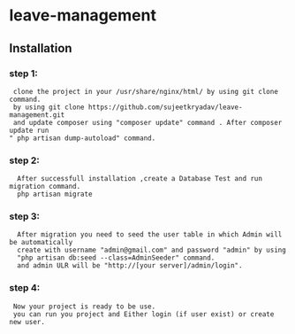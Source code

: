 # leave-management
## Installation
###  **step 1:** 
     clone the project in your /usr/share/nginx/html/ by using git clone command.
     by using git clone https://github.com/sujeetkryadav/leave-management.git
     and update composer using "composer update" command . After composer update run 
    " php artisan dump-autoload" command.
### **step 2:**
      After successfull installation ,create a Database Test and run migration command.
      php artisan migrate
### **step 3:**
      After migration you need to seed the user table in which Admin will be automatically 
      create with username "admin@gmail.com" and password "admin" by using 
      "php artisan db:seed --class=AdminSeeder" command.
      and admin ULR will be "http://[your server]/admin/login".
### **step 4:**
     Now your project is ready to be use.
     you can run you project and Either login (if user exist) or create new user.
    
  
